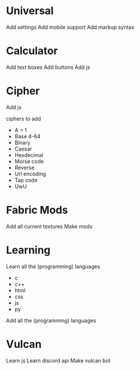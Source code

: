 # Universal
Add settings
Add mobile support
Add markup syntax

# Calculator
Add text boxes
Add buttons
Add js

# Cipher
Add js

ciphers to add
- A = 1
- Base 4-64
- Binary
- Caesar
- Hexdecimal
- Morse code
- Reverse
- Url encoding
- Tap code
- UwU

# Fabric Mods
Add all current textures
Make mods

# Learning
Learn all the (programming) languages
- c
- c++
- html
- css
- js
- py

Add all the (programming) languages

# Vulcan
Learn js
Learn discord api
Make vulcan bot